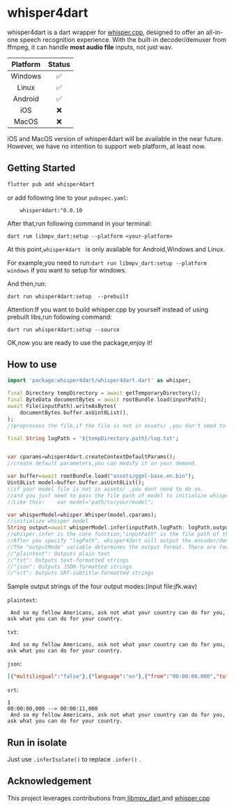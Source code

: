 # whisper4dart

whisper4dart is a dart wrapper for [whisper.cpp](https://github.com/ggerganov/whisper.cpp), designed to offer an all-in-one speech recognition experience. With the built-in decoder/demuxer from ffmpeg, it can handle **most audio file** inputs, not just wav.

| Platform | Status |
| :------: | :----: |
| Windows |   ✅   |
|  Linux  |   ✅   |
| Android |   ✅   |
|   iOS   |   ❌   |
|  MacOS  |   ❌   |

iOS and MacOS version of whisper4dart will be available in the near future. However, we have no intention to support web platform, at least now.

## Getting Started

```powershell
flutter pub add whisper4dart
```

or add following line to your `pubspec.yaml`:

```
    whisper4dart:^0.0.10
```

After that,run following command in your terminal:

```
dart rum libmpv_dart:setup --platform <your-platform>
```

At this point,`whisper4dart ` is only available for Android,Windows and Linux.

For example,you need to run:`dart run libmpv_dart:setup --platform windows` if you want to setup for windows.

And then,run:

```
dart run whisper4dart:setup  --prebuilt
```

Attention:If you want to build whisper.cpp by yourself instead of using prebuilt libs,run following command:

```
dart run whisper4dart:setup --source
```

OK,now you are ready to use the package,enjoy it!

## How to use

```dart
import 'package:whisper4dart/whisper4dart.dart' as whisper;

final Directory tempDirectory = await getTemporaryDirectory();
final ByteData documentBytes = await rootBundle.load(inputPath);
await File(inputPath).writeAsBytes(
    documentBytes.buffer.asUint8List(),
);
//preprocess the file,if the file is not in assets/ ,you don't need to use the code above.

final String logPath = '${tempDirectory.path}/log.txt';


var cparams=whisper4dart.createContextDefaultParams();
//create default parameters,you can modify it on your demand.

var buffer=await rootBundle.load("assets/ggml-base.en.bin");
Uint8List model=buffer.buffer.asUint8List();
//if your model file is not in assets/ ,you dont need to do so,
//and you just need to pass the file path of model to initialize whisper.
//Like this:	var model="path/to/your/model";

var whisperModel=whisper.Whisper(model,cparams);
//initialize whisper model
String output=await whisperModel.infer(inputPath,logPath: logPath,outputMode: "srt",numProcessors: 1);
//whisper.infer is the core function,"inputPath" is the file path of the audio file(for example:/tmp/jfk.mp3),
//After you specify "logPath", whisper4dart will output the encoder/demuxer logs to that directory.
//The "outputMode" variable determines the output format. There are four options:
//"plaintext": Outputs plain text
//"txt": Outputs text-formatted strings
//"json": Outputs JSON-formatted strings
//"srt": Outputs SRT-subtitle-formatted strings
```

Sample output strings of the four output modes:(input file:jfk.wav)

`plaintext`:

```
 And so my fellow Americans, ask not what your country can do for you, ask what you can do for your country.
```

`txt`:

```
 And so my fellow Americans, ask not what your country can do for you, ask what you can do for your country.
```

`json`:

```json
[{"multilingual":"false"},{"language":"en"},{"from":"00:00:00.000","to":"00:00:11.000","text":" And so my fellow Americans, ask not what your country can do for you, ask what you can do for your country."}]
```

`srt`:

```
1
00:00:00,000 --> 00:00:11,000
 And so my fellow Americans, ask not what your country can do for you, ask what you can do for your country.
```

## Run in isolate

Just use `.inferIsolate()` to replace `.infer()` .

## Acknowledgement

This project leverages contributions from[ libmpv_dart ](https://github.com/Playboy-Player/libmpv_dart)and [whisper.cpp](https://github.com/ggerganov/whisper.cpp)
